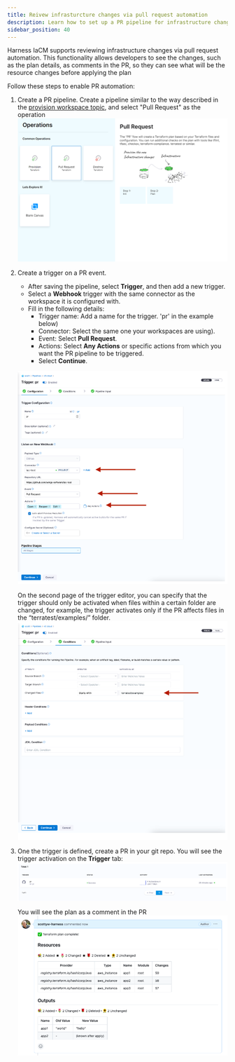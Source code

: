 ```yaml
---
title: Reivew infrasturcture changes via pull request automation
description: Learn how to set up a PR pipeline for infrastructure changes. 
sidebar_position: 40
---
```


Harness IaCM supports reviewing infrastructure changes via pull request automation. 
This functionality allows developers to see the changes, such as the plan details, as comments in the PR, so they can see what will be the resource changes before applying the plan

Follow these steps to enable PR automation:

1. Create a PR pipeline.
   Create a pipeline similar to the way described in the [provision workspace topic](https://developer.harness.io/docs/infra-as-code-management/workspaces/provision-workspace), and select "Pull Request" as the operation
   ![Resources](./static/pr.png)
   
2. Create a trigger on a PR event.
   * After saving the pipeline, select **Trigger**, and then add a new trigger.
   * Select a **Webhook** trigger with the same connector as the workspace it is configured with.
   * Fill in the following details:
     * Trigger name: Add a name for the trigger. 'pr' in the example below)
     * Connector: Select the same one your workspaces are using).
     * Event: Select **Pull Request**.
     * Actions: Select **Any Actions** or specific actions from which you want the PR pipeline to be triggered.
     * Select **Continue**.
       
   ![Resources](./static/pr-set1.png)

   On the second page of the trigger editor, you can specify that the trigger should only be activated when files within a certain folder are changed, for example, the trigger activates only if the PR affects files in the “terratest/examples/” folder.
   ![Resources](./static/pr-set2.png)

3. One the trigger is defined, create a PR in your git repo. You will see the trigger activation on the **Trigger** tab:
   ![Resources](./static/trigger.png)

   You will see the plan as a comment in the PR
   ![Resources](./static/pr-comment.png)
